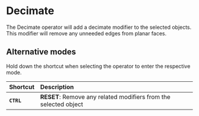 # Decimate

The Decimate operator will add a decimate modifier to the selected objects. This modifier will remove any unneeded edges from planar faces.

## Alternative modes

Hold down the shortcut when selecting the operator to enter the respective mode.

| Shortcut | Description |
| :--- | :--- |
| **`CTRL`** | **RESET**: Remove any related modifiers from the selected object |